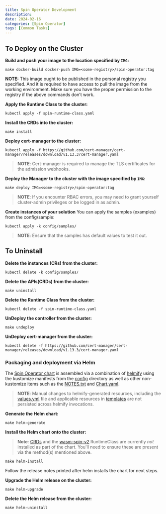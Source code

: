 ```yaml
---
title: Spin Operator Development
description:
date: 2024-02-16
categories: [Spin Operator]
tags: [Common Tasks]
---
```


## To Deploy on the Cluster

**Build and push your image to the location specified by `IMG`:**

```console
make docker-build docker-push IMG=<some-registry>/spin-operator:tag
```

**NOTE:** This image ought to be published in the personal registry you specified.
And it is required to have access to pull the image from the working environment.
Make sure you have the proper permission to the registry if the above commands don’t work.

**Apply the Runtime Class to the cluster:**

```console
kubectl apply -f spin-runtime-class.yaml
```

**Install the CRDs into the cluster:**

```console
make install
```

**Deploy cert-manager to the cluster:**

```console
kubectl apply -f https://github.com/cert-manager/cert-manager/releases/download/v1.13.3/cert-manager.yaml
```

> **NOTE**: Cert-manager is required to manage the TLS certificates for the admission webhooks.

**Deploy the Manager to the cluster with the image specified by `IMG`:**

```console
make deploy IMG=<some-registry>/spin-operator:tag
```

> **NOTE**: If you encounter RBAC errors, you may need to grant yourself cluster-admin
> privileges or be logged in as admin.

**Create instances of your solution**
You can apply the samples (examples) from the config/sample:

```console
kubectl apply -k config/samples/
```

> **NOTE**: Ensure that the samples has default values to test it out.

## To Uninstall

**Delete the instances (CRs) from the cluster:**

```console
kubectl delete -k config/samples/
```

**Delete the APIs(CRDs) from the cluster:**

```console
make uninstall
```

**Delete the Runtime Class from the cluster:**

```console
kubectl delete -f spin-runtime-class.yaml
```

**UnDeploy the controller from the cluster:**

```console
make undeploy
```

**UnDeploy cert-manager from the cluster:**

```console
kubectl delete -f https://github.com/cert-manager/cert-manager/releases/download/v1.13.3/cert-manager.yaml
```

### Packaging and deployment via Helm

The [Spin Operator chart](./charts/spin-operator) is assembled via a combination of
[helmify](https://github.com/arttor/helmify) using the kustomize manifests from the
[config](./config/) directory as well as other non-kustomize items such as the
[NOTES.txt](./charts/spin-operator/templates/NOTES.txt) and [Chart.yaml](./charts/spin-operator/Chart.yaml).

> **NOTE**: Manual changes to helmify-generated resources, including the
> [values.yml](./charts/spin-operator/values.yaml) file and applicable resources in
> [templates](./charts/spin-operator/templates/) are not persisted across helmify
> invocations.

**Generate the Helm chart:**

```console
make helm-generate
```

**Install the Helm chart onto the cluster:**

> **Note**: [CRDs](./config/crd/bases/) and the [wasm-spin-v2](./spin-runtime-class.yaml)
> RuntimeClass are currently _not_ installed as part of the chart. You'll need to ensure these are
> present via the method(s) mentioned above.

```console
make helm-install
```

Follow the release notes printed after helm installs the chart for next steps.

**Upgrade the Helm release on the cluster:**

```console
make helm-upgrade
```

**Delete the Helm release from the cluster:**

```console
make helm-uninstall
```

